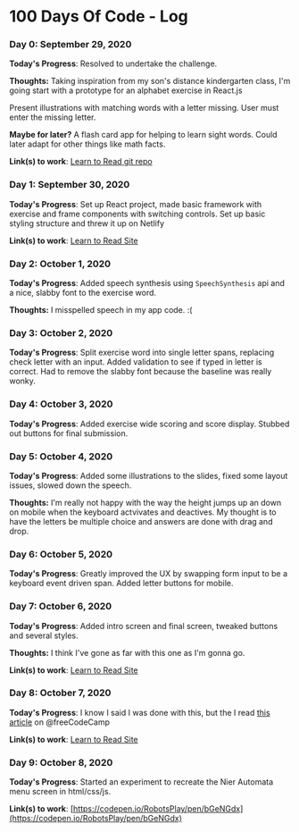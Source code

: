 # 100 Days Of Code - Log

### Day 0: September 29, 2020

**Today's Progress**: Resolved to undertake the challenge.

**Thoughts:** Taking inspiration from my son's distance kindergarten class, I'm going start with a prototype for an alphabet exercise in React.js

Present illustrations with matching words with a letter missing. User must enter the missing letter.

**Maybe for later?** A flash card app for helping to learn sight words. Could later adapt for other things like math facts.

**Link(s) to work**: [Learn to Read git repo](https://github.com/RobotsPlay/learn-to-read)


### Day 1: September 30, 2020

**Today's Progress**: Set up React project, made basic framework with exercise and frame components with switching controls. Set up basic styling structure and threw it up on Netlify

**Link(s) to work**: [Learn to Read Site](https://learn-to-read.johnegraham2.com/)



### Day 2: October 1, 2020

**Today's Progress**: Added speech synthesis using `SpeechSynthesis` api and a nice, slabby font to the exercise word.

**Thoughts:** I misspelled speech in my app code. :(


### Day 3: October 2, 2020

**Today's Progress**: Split exercise word into single letter spans, replacing check letter with an input. Added validation to see if typed in letter is correct. Had to remove the slabby font because the baseline was really wonky.


### Day 4: October 3, 2020

**Today's Progress**: Added exercise wide scoring and score display. Stubbed out buttons for final submission.


### Day 5: October 4, 2020

**Today's Progress**: Added some illustrations to the slides, fixed some layout issues, slowed down the speech.

**Thoughts:** I'm really not happy with the way the height jumps up an down on mobile when the keyboard actvivates and deactives. My thought is to have the letters be multiple choice and answers are done with drag and drop.



### Day 6: October 5, 2020

**Today's Progress**: Greatly improved the UX by swapping form input to be a keyboard event driven span. Added letter buttons for mobile.


### Day 7: October 6, 2020

**Today's Progress**: Added intro screen and final screen, tweaked buttons and several styles.

**Thoughts:** I think I've gone as far with this one as I'm gonna go.

**Link(s) to work**: [Learn to Read Site](https://learn-to-read.johnegraham2.com/)


### Day 8: October 7, 2020

**Today's Progress**: I know I said I was done with this, but the I read [this article](https://freecodecamp.org/news/how-to-add-drag-and-drop-in-react-with-react-beautiful-dnd) on @freeCodeCamp

**Link(s) to work**: [Learn to Read Site](https://learn-to-read.johnegraham2.com/)


### Day 9: October 8, 2020

**Today's Progress**: Started an experiment to recreate the Nier Automata menu screen in html/css/js.

**Link(s) to work**: [https://codepen.io/RobotsPlay/pen/bGeNGdx](https://codepen.io/RobotsPlay/pen/bGeNGdx)


